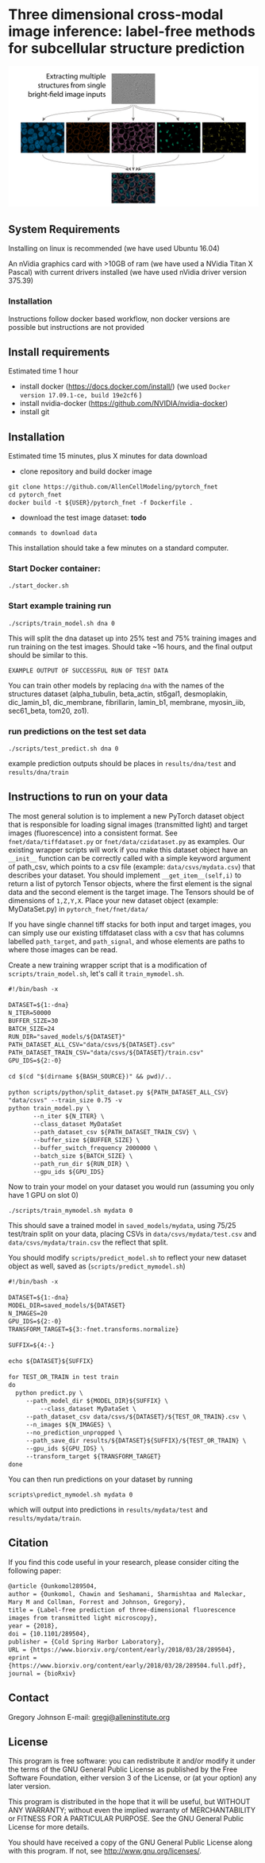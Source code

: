 Three dimensional cross-modal image inference: label-free methods for subcellular structure prediction
===============================

![Model](doc/PredictingStructures-1.jpg?raw=true "Model Architecture")

## System Requirements
Installing on linux is recommended (we have used Ubuntu 16.04)

An nVidia graphics card with >10GB of ram (we have used a NVidia Titan X Pascal) with current drivers installed (we have used nVidia driver version 375.39)

### Installation
Instructions follow docker based workflow, non docker versions are possible but instructions are not provided

## Install requirements
Estimated time 1 hour
 - install docker (https://docs.docker.com/install/) (we used `Docker version 17.09.1-ce, build 19e2cf6` )
 - install nvidia-docker (https://github.com/NVIDIA/nvidia-docker)
 - install git

## Installation
Estimated time 15 minutes, plus X minutes for data download
 - clone repository and build docker image
```
git clone https://github.com/AllenCellModeling/pytorch_fnet
cd pytorch_fnet
docker build -t ${USER}/pytorch_fnet -f Dockerfile .
```
 - download the test image dataset: **todo**
 
```
commands to download data
```

This installation should take a few minutes on a standard computer.
### Start Docker container:  
```
./start_docker.sh
```
### Start example training run
```
./scripts/train_model.sh dna 0
```
This will split the dna dataset up into 25% test and 75% training images and run training on the test images. 
Should take ~16 hours, and the final output should be similar to this.
```
EXAMPLE OUTPUT OF SUCCESSFUL RUN OF TEST DATA
```
You can train other models by replacing `dna` with the names of the structures dataset (alpha_tubulin, beta_actin, st6gal1, desmoplakin, dic_lamin_b1, dic_membrane, fibrillarin, lamin_b1, membrane, myosin_iib, sec61_beta, tom20, zo1). 

### run predictions on the test set data
```
./scripts/test_predict.sh dna 0
```
example prediction outputs should be places in `results/dna/test` and `results/dna/train`

## Instructions to run on your data
The most general solution is to implement a new PyTorch dataset object that is responsible for loading signal images (transmitted light) and target images (fluorescence) into a consistent format. See `fnet/data/tiffdataset.py` or `fnet/data/czidataset.py` as examples.  Our existing wrapper scripts will work if you make this dataset object have an `__init__` function can be correctly called with a simple keyword argument of path_csv, which points to a csv file (example: `data/csvs/mydata.csv`) that describes your dataset. You should implement `__get_item__(self,i)` to return a list of pytorch Tensor objects, where the first element is the signal data and the second element is the target image.  The Tensors should be of dimensions of `1,Z,Y,X`.  Place your new dataset object (example: MyDataSet.py) in `pytorch_fnet/fnet/data/`

If you have single channel tiff stacks for both input and target images, you can simply use our existing tiffdataset class with a csv that has columns labelled `path_target`, and `path_signal`, and whose elements are paths to where those images can be read.

Create a new training wrapper script that is a modification of `scripts/train_model.sh`, let's call it `train_mymodel.sh`.

```
#!/bin/bash -x

DATASET=${1:-dna}
N_ITER=50000
BUFFER_SIZE=30
BATCH_SIZE=24
RUN_DIR="saved_models/${DATASET}"
PATH_DATASET_ALL_CSV="data/csvs/${DATASET}.csv"
PATH_DATASET_TRAIN_CSV="data/csvs/${DATASET}/train.csv"
GPU_IDS=${2:-0}

cd $(cd "$(dirname ${BASH_SOURCE})" && pwd)/..

python scripts/python/split_dataset.py ${PATH_DATASET_ALL_CSV} "data/csvs" --train_size 0.75 -v
python train_model.py \
       --n_iter ${N_ITER} \
       --class_dataset MyDataSet
       --path_dataset_csv ${PATH_DATASET_TRAIN_CSV} \
       --buffer_size ${BUFFER_SIZE} \
       --buffer_switch_frequency 2000000 \
       --batch_size ${BATCH_SIZE} \
       --path_run_dir ${RUN_DIR} \
       --gpu_ids ${GPU_IDS}
```
Now to train your model on your dataset you would run (assuming you only have 1 GPU on slot 0)

```
./scripts/train_mymodel.sh mydata 0
```
This should save a trained model in `saved_models/mydata`, using 75/25 test/train split on your data, placing CSVs in `data/csvs/mydata/test.csv` and `data/csvs/mydata/train.csv` the reflect that split.  

You should modify `scripts/predict_model.sh` to reflect your new dataset object as well, saved as (`scripts/predict_mymodel.sh`)

```
#!/bin/bash -x

DATASET=${1:-dna}
MODEL_DIR=saved_models/${DATASET}
N_IMAGES=20
GPU_IDS=${2:-0}
TRANSFORM_TARGET=${3:-fnet.transforms.normalize}

SUFFIX=${4:-}

echo ${DATASET}${SUFFIX}

for TEST_OR_TRAIN in test train
do
  python predict.py \
	 --path_model_dir ${MODEL_DIR}${SUFFIX} \
         --class_dataset MyDataSet \
	 --path_dataset_csv data/csvs/${DATASET}/${TEST_OR_TRAIN}.csv \
	 --n_images ${N_IMAGES} \
	 --no_prediction_unpropped \
	 --path_save_dir results/${DATASET}${SUFFIX}/${TEST_OR_TRAIN} \
	 --gpu_ids ${GPU_IDS} \
	 --transform_target ${TRANSFORM_TARGET}
done
```
You can then run predictions on your dataset by running

```
scripts\predict_mymodel.sh mydata 0 
```
which will output into predictions in `results/mydata/test` and `results/mydata/train`.

## Citation
If you find this code useful in your research, please consider citing the following paper:

    @article {Ounkomol289504,
	author = {Ounkomol, Chawin and Seshamani, Sharmishtaa and Maleckar, Mary M and Collman, Forrest and Johnson, Gregory},
	title = {Label-free prediction of three-dimensional fluorescence images from transmitted light microscopy},
	year = {2018},
	doi = {10.1101/289504},
	publisher = {Cold Spring Harbor Laboratory},
	URL = {https://www.biorxiv.org/content/early/2018/03/28/289504},
	eprint = {https://www.biorxiv.org/content/early/2018/03/28/289504.full.pdf},
	journal = {bioRxiv}


## Contact
Gregory Johnson
E-mail: gregj@alleninstitute.org

## License
This program is free software: you can redistribute it and/or modify
it under the terms of the GNU General Public License as published by
the Free Software Foundation, either version 3 of the License, or
(at your option) any later version.

This program is distributed in the hope that it will be useful,
but WITHOUT ANY WARRANTY; without even the implied warranty of
MERCHANTABILITY or FITNESS FOR A PARTICULAR PURPOSE.  See the
GNU General Public License for more details.

You should have received a copy of the GNU General Public License
along with this program.  If not, see <http://www.gnu.org/licenses/>.
